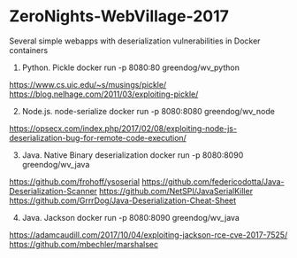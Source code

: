 # ZeroNights-WebVillage-2017
Several simple webapps with deserialization vulnerabilities in Docker containers

1) Python. Pickle
docker run -p 8080:80 greendog/wv_python

https://www.cs.uic.edu/~s/musings/pickle/
https://blog.nelhage.com/2011/03/exploiting-pickle/

2) Node.js. node-serialize
docker run -p 8080:8080 greendog/wv_node

https://opsecx.com/index.php/2017/02/08/exploiting-node-js-deserialization-bug-for-remote-code-execution/

3) Java. Native Binary deserialization
docker run -p 8080:8090 greendog/wv_java

https://github.com/frohoff/ysoserial
https://github.com/federicodotta/Java-Deserialization-Scanner
https://github.com/NetSPI/JavaSerialKiller
https://github.com/GrrrDog/Java-Deserialization-Cheat-Sheet

4) Java. Jackson 
docker run -p 8080:8090 greendog/wv_java

https://adamcaudill.com/2017/10/04/exploiting-jackson-rce-cve-2017-7525/
https://github.com/mbechler/marshalsec
